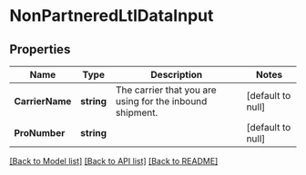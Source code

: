 # NonPartneredLtlDataInput

## Properties
Name | Type | Description | Notes
------------ | ------------- | ------------- | -------------
**CarrierName** | **string** | The carrier that you are using for the inbound shipment. | [default to null]
**ProNumber** | **string** |  | [default to null]

[[Back to Model list]](../README.md#documentation-for-models) [[Back to API list]](../README.md#documentation-for-api-endpoints) [[Back to README]](../README.md)

